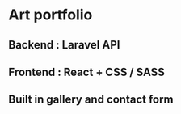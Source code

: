 
# Art portfolio 
## Backend  : Laravel API 
## Frontend : React + CSS / SASS

## Built in gallery and contact form
